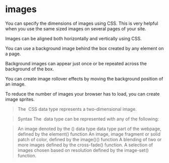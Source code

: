 # images 
You can specify the dimensions of images using CSS.
This is very helpful when you use the same sized
images on several pages of your site.

 Images can be aligned both horizontally and vertically
using CSS.

You can use a background image behind the box
created by any element on a page.

Background images can appear just once or be
repeated across the background of the box.

You can create image rollover effects by moving the
background position of an image.

To reduce the number of images your browser has to
load, you can create image sprites.

> The <image> CSS data type represents a two-dimensional image.

> Syntax
> The <image> data type can be represented with any of the following:

> An image denoted by the <url>() data type
> <gradient> data type
>  part of the webpage, defined by the element() function
> An image, image fragment or solid patch of color, defined by the image()() function
> A blending of two or more images defined by the cross-fade() function.
> A selection of images chosen based on resolution defined by the image-set() function.
